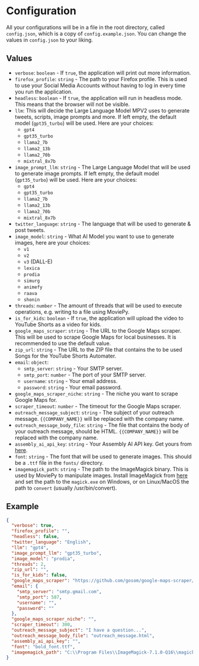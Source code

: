 # Configuration

All your configurations will be in a file in the root directory, called `config.json`, which is a copy of `config.example.json`. You can change the values in `config.json` to your liking.

## Values

- `verbose`: `boolean` - If `true`, the application will print out more information.
- `firefox_profile`: `string` - The path to your Firefox profile. This is used to use your Social Media Accounts without having to log in every time you run the application.
- `headless`: `boolean` - If `true`, the application will run in headless mode. This means that the browser will not be visible.
- `llm`: This will decide the Large Language Model MPV2 uses to generate tweets, scripts, image prompts and more. If left empty, the default model (`gpt35_turbo`) will be used. Here are your choices:
    * `gpt4`
    * `gpt35_turbo`
    * `llama2_7b`
    * `llama2_13b`
    * `llama2_70b`
    * `mixtral_8x7b`
- `image_prompt_llm`: `string` - The Large Language Model that will be used to generate image prompts. If left empty, the default model (`gpt35_turbo`) will be used. Here are your choices:
    * `gpt4`
    * `gpt35_turbo`
    * `llama2_7b`
    * `llama2_13b`
    * `llama2_70b`
    * `mixtral_8x7b`
- `twitter_language`: `string` - The language that will be used to generate & post tweets.
- `image_model`: `string` - What AI Model you want to use to generate images, here are your choices:
    * `v1`
    * `v2`
    * `v3` (DALL-E)
    * `lexica`
    * `prodia`
    * `simurg`
    * `animefy`
    * `raava`
    * `shonin`
- `threads`: `number` - The amount of threads that will be used to execute operations, e.g. writing to a file using MoviePy.
- `is_for_kids`: `boolean` - If `true`, the application will upload the video to YouTube Shorts as a video for kids.
- `google_maps_scraper`: `string` - The URL to the Google Maps scraper. This will be used to scrape Google Maps for local businesses. It is recommended to use the default value.
- `zip_url`: `string` - The URL to the ZIP file that contains the to be used Songs for the YouTube Shorts Automater.
- `email`: `object`:
    - `smtp_server`: `string` - Your SMTP server.
    - `smtp_port`: `number` - The port of your SMTP server.
    - `username`: `string` - Your email address.
    - `password`: `string` - Your email password.
- `google_maps_scraper_niche`: `string` - The niche you want to scrape Google Maps for.
- `scraper_timeout`: `number` - The timeout for the Google Maps scraper.
- `outreach_message_subject`: `string` - The subject of your outreach message. `{{COMPANY_NAME}}` will be replaced with the company name.
- `outreach_message_body_file`: `string` - The file that contains the body of your outreach message, should be HTML. `{{COMPANY_NAME}}` will be replaced with the company name.
- `assembly_ai_api_key`: `string` - Your Assembly AI API key. Get yours from [here](https://www.assemblyai.com/app/).
- `font`: `string` - The font that will be used to generate images. This should be a `.ttf` file in the `fonts/` directory.
- `imagemagick_path`: `string` - The path to the ImageMagick binary. This is used by MoviePy to manipulate images. Install ImageMagick from [here](https://imagemagick.org/script/download.php) and set the path to the `magick.exe` on Windows, or on Linux/MacOS the path to `convert` (usually /usr/bin/convert).

## Example

```json
{
  "verbose": true,
  "firefox_profile": "",
  "headless": false,
  "twitter_language": "English",
  "llm": "gpt4",
  "image_prompt_llm": "gpt35_turbo",
  "image_model": "prodia",
  "threads": 2,
  "zip_url": "",
  "is_for_kids": false,
  "google_maps_scraper": "https://github.com/gosom/google-maps-scraper/archive/refs/tags/v0.9.7.zip",
  "email": {
    "smtp_server": "smtp.gmail.com",
    "smtp_port": 587,
    "username": "",
    "password": ""
  },
  "google_maps_scraper_niche": "",
  "scraper_timeout": 300,
  "outreach_message_subject": "I have a question...",
  "outreach_message_body_file": "outreach_message.html",
  "assembly_ai_api_key": "",
  "font": "bold_font.ttf",
  "imagemagick_path": "C:\\Program Files\\ImageMagick-7.1.0-Q16\\magick.exe"
}
```
